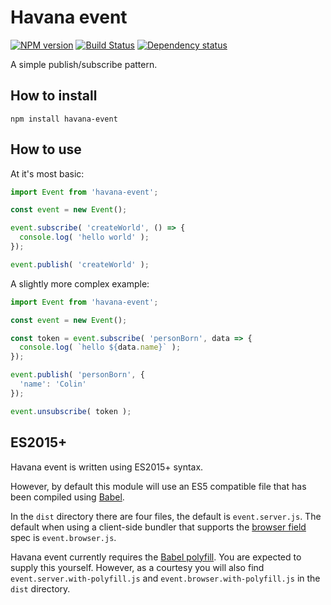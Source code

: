# Havana event

[![NPM version](https://badge.fury.io/js/havana-event.svg)](http://badge.fury.io/js/havana-event)
[![Build Status](https://travis-ci.org/colinmeinke/havana-event.svg?branch=master)](https://travis-ci.org/colinmeinke/havana-event)
[![Dependency status](https://david-dm.org/colinmeinke/havana-event.svg)](https://david-dm.org/colinmeinke/havana-event.svg)

A simple publish/subscribe pattern.

## How to install

```
npm install havana-event
```

## How to use

At it's most basic:

```javascript
import Event from 'havana-event';

const event = new Event();

event.subscribe( 'createWorld', () => {
  console.log( 'hello world' );
});

event.publish( 'createWorld' );
```

A slightly more complex example:

```javascript
import Event from 'havana-event';

const event = new Event();

const token = event.subscribe( 'personBorn', data => {
  console.log( `hello ${data.name}` );
});

event.publish( 'personBorn', {
  'name': 'Colin'
});

event.unsubscribe( token );
```

## ES2015+

Havana event is written using ES2015+ syntax.

However, by default this module will use an ES5
compatible file that has been compiled using
[Babel](https://babeljs.io).

In the `dist` directory there are four files, the default
is `event.server.js`. The default when using a client-side
bundler that supports the
[browser field](https://gist.github.com/defunctzombie/4339901)
spec is `event.browser.js`.

Havana event currently requires the 
[Babel polyfill](https://babeljs.io/docs/usage/polyfill).
You are expected to supply this yourself. However, as a
courtesy you will also find `event.server.with-polyfill.js`
and `event.browser.with-polyfill.js` in the `dist`
directory.
